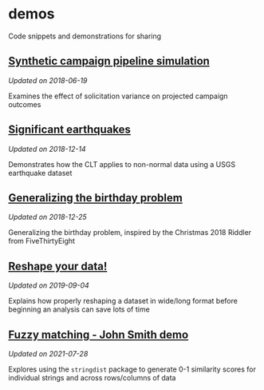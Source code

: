 # demos
Code snippets and demonstrations for sharing

## [Synthetic campaign pipeline simulation](https://phively.github.io/demos/synthetic-campaign-pipeline/Synthetic%20campaign%20pipeline%20simulation.nb.html)

*Updated on 2018-06-19*

Examines the effect of solicitation variance on projected campaign outcomes

## [Significant earthquakes](https://phively.github.io/demos/earthquake-dataset/earthquakes.nb.html)

*Updated on 2018-12-14*

Demonstrates how the CLT applies to non-normal data using a USGS earthquake dataset

## [Generalizing the birthday problem](https://phively.github.io/demos/generalized-birthday-problem/Generalizing%20the%20birthday%20problem.nb.html)

*Updated on 2018-12-25*

Generalizing the birthday problem, inspired by the Christmas 2018 Riddler from FiveThirtyEight

## [Reshape your data!](https://phively.github.io/demos/reshape-your-data/Reshape%20your%20data.nb.html)

*Updated on 2019-09-04*

Explains how properly reshaping a dataset in wide/long format before beginning an analysis can save lots of time

## [Fuzzy matching - John Smith demo](https://phively.github.io/demos/many-john-smiths/Fuzzy%20matching%20-%20John%20Smith%20demo.nb.html)

*Updated on 2021-07-28*

Explores using the `stringdist` package to generate 0-1 similarity scores for individual strings and across rows/columns of data
